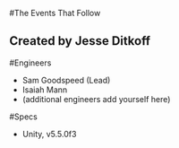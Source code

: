 #The Events That Follow
## Created by Jesse Ditkoff

#Engineers
- Sam Goodspeed (Lead)
- Isaiah Mann
- (additional engineers add yourself here)

#Specs
- Unity, v5.5.0f3
